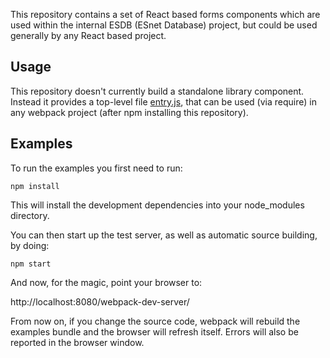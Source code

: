 This repository contains a set of React based forms components which are used within the internal ESDB (ESnet Database) project, but could be used generally by any React based project.

Usage
-----

This repository doesn't currently build a standalone library component.  Instead it provides a top-level file [entry.js](./entry.js), that can be used (via require) in any webpack project (after npm installing this repository).

Examples
--------

To run the examples you first need to run:

```npm install```

This will install the development dependencies into your node_modules directory.

You can then start up the test server, as well as automatic source building, by doing:

```npm start```

And now, for the magic, point your browser to:

http://localhost:8080/webpack-dev-server/

From now on, if you change the source code, webpack will rebuild the examples bundle and the browser will refresh itself. Errors will also be reported in the browser window.
